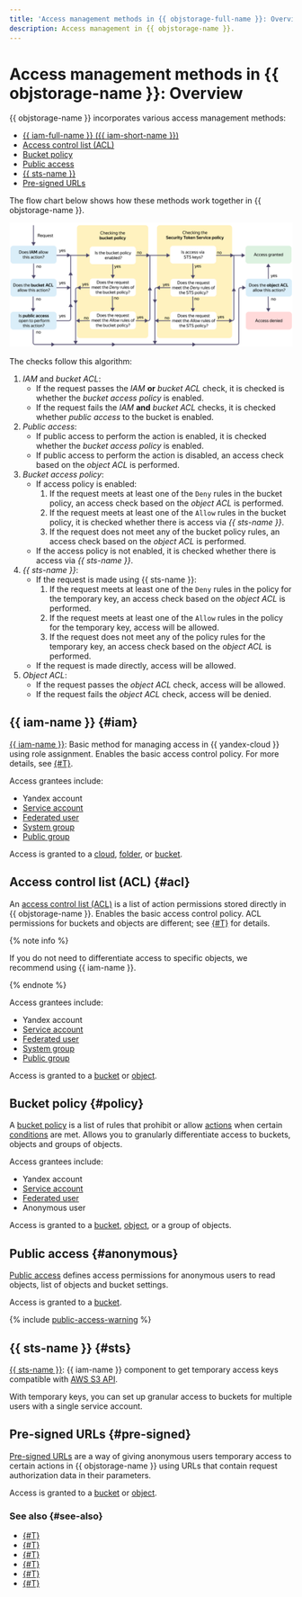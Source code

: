 ```yaml
---
title: 'Access management methods in {{ objstorage-full-name }}: Overview'
description: Access management in {{ objstorage-name }}.
---
```


# Access management methods in {{ objstorage-name }}: Overview

{{ objstorage-name }} incorporates various access management methods:
* [{{ iam-full-name }} ({{ iam-short-name }})](#iam)
* [Access control list (ACL)](#acl)
* [Bucket policy](#policy)
* [Public access](#anonymous)
* [{{ sts-name }}](#sts)
* [Pre-signed URLs](#pre-signed)

The flow chart below shows how these methods work together in {{ objstorage-name }}.

![access-scheme](../../_assets/storage/access-scheme.svg)

The checks follow this algorithm:

1. _IAM_ and _bucket ACL_:
    * If the request passes the _IAM_ **or** _bucket ACL_ check, it is checked is whether the _bucket access policy_ is enabled.
    * If the request fails the _IAM_ **and** _bucket ACL_ checks, it is checked whether _public access_ to the bucket is enabled.
1. _Public access_:
    * If public access to perform the action is enabled, it is checked whether the _bucket access policy_ is enabled.
    * If public access to perform the action is disabled, an access check based on the _object ACL_ is performed.
1. _Bucket access policy_:
    * If access policy is enabled:
      1. If the request meets at least one of the `Deny` rules in the bucket policy, an access check based on the _object ACL_ is performed.
      1. If the request meets at least one of the `Allow` rules in the bucket policy, it is checked whether there is access via _{{ sts-name }}_.
      1. If the request does not meet any of the bucket policy rules, an access check based on the _object ACL_ is performed.
    * If the access policy is not enabled, it is checked whether there is access via _{{ sts-name }}_.
1. _{{ sts-name }}_:
    * If the request is made using {{ sts-name }}:
      1. If the request meets at least one of the `Deny` rules in the policy for the temporary key, an access check based on the _object ACL_ is performed.
      1. If the request meets at least one of the `Allow` rules in the policy for the temporary key, access will be allowed.
      1. If the request does not meet any of the policy rules for the temporary key, an access check based on the _object ACL_ is performed.
    * If the request is made directly, access will be allowed.
1. _Object ACL_:
    * If the request passes the _object ACL_ check, access will be allowed.
    * If the request fails the _object ACL_ check, access will be denied.

## {{ iam-name }} {#iam}

[{{ iam-name }}](./index.md): Basic method for managing access in {{ yandex-cloud }} using role assignment. Enables the basic access control policy. For more details, see [{#T}](./index.md#roles-list).

Access grantees include: 
* Yandex account
* [Service account](../../iam/concepts/users/service-accounts.md)
* [Federated user](../../iam/concepts/federations.md)
* [System group](../../iam/concepts/access-control/system-group.md)
* [Public group](../../iam/concepts/access-control/public-group.md)

Access is granted to a [cloud](../../resource-manager/concepts/resources-hierarchy.md#cloud), [folder](../../resource-manager/concepts/resources-hierarchy.md#folder), or [bucket](../concepts/bucket.md).

## Access control list (ACL) {#acl}

An [access control list (ACL)](./acl.md) is a list of action permissions stored directly in {{ objstorage-name }}. Enables the basic access control policy. ACL permissions for buckets and objects are different; see [{#T}](./acl.md#permissions-types) for details.

{% note info %}

If you do not need to differentiate access to specific objects, we recommend using {{ iam-name }}.

{% endnote %}

Access grantees include: 
* Yandex account
* [Service account](../../iam/concepts/users/service-accounts.md)
* [Federated user](../../iam/concepts/federations.md)
* [System group](../../iam/concepts/access-control/system-group.md)
* [Public group](../../iam/concepts/access-control/public-group.md)

Access is granted to a [bucket](../concepts/bucket.md) or [object](../concepts/object.md).

## Bucket policy {#policy}

A [bucket policy](./policy.md) is a list of rules that prohibit or allow [actions](../s3/api-ref/policy/actions.md) when certain [conditions](../s3/api-ref/policy/conditions.md) are met. Allows you to granularly differentiate access to buckets, objects and groups of objects.

Access grantees include: 
* Yandex account
* [Service account](../../iam/concepts/users/service-accounts.md)
* [Federated user](../../iam/concepts/federations.md)
* Anonymous user

Access is granted to a [bucket](../concepts/bucket.md), [object](../concepts/object.md), or a group of objects.

## Public access {#anonymous}

[Public access](./public-access.md) defines access permissions for anonymous users to read objects, list of objects and bucket settings.

Access is granted to a [bucket](../concepts/bucket.md).

{% include [public-access-warning](../../_includes/storage/security/public-access-warning.md) %}

## {{ sts-name }} {#sts}

[{{ sts-name }}](./sts.md): {{ iam-name }} component to get temporary access keys compatible with [AWS S3 API](../s3/index.md).

With temporary keys, you can set up granular access to buckets for multiple users with a single service account.

## Pre-signed URLs {#pre-signed}

[Pre-signed URLs](./pre-signed-urls.md) are a way of giving anonymous users temporary access to certain actions in {{ objstorage-name }} using URLs that contain request authorization data in their parameters.

Access is granted to a [bucket](../concepts/bucket.md) or [object](../concepts/object.md).

### See also {#see-also}

* [{#T}](../operations/buckets/iam-access.md)
* [{#T}](../operations/buckets/edit-acl.md)
* [{#T}](../operations/objects/edit-acl.md)
* [{#T}](../operations/buckets/policy.md)
* [{#T}](../operations/buckets/bucket-availability.md)
* [{#T}](../operations/buckets/create-sts-key.md)